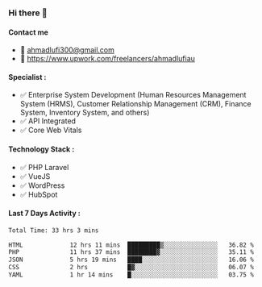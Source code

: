 ### Hi there 👋

#### Contact me 
- :email: ahmadlufi300@gmail.com
- 🔭 https://www.upwork.com/freelancers/ahmadlufiau

#### Specialist :
- ✅ Enterprise System Development (Human Resources Management System (HRMS), Customer Relationship Management (CRM), Finance System, Inventory System, and others)
- ✅ API Integrated
- ✅ Core Web Vitals

#### Technology Stack :

- ✅ PHP Laravel
- ✅ VueJS
- ✅ WordPress
- ✅ HubSpot

#### Last 7 Days Activity :
<!--START_SECTION:waka-->

```txt
Total Time: 33 hrs 3 mins

HTML             12 hrs 11 mins  █████████▒░░░░░░░░░░░░░░░   36.82 %
PHP              11 hrs 37 mins  ████████▓░░░░░░░░░░░░░░░░   35.11 %
JSON             5 hrs 19 mins   ████░░░░░░░░░░░░░░░░░░░░░   16.06 %
CSS              2 hrs           █▓░░░░░░░░░░░░░░░░░░░░░░░   06.07 %
YAML             1 hr 14 mins    █░░░░░░░░░░░░░░░░░░░░░░░░   03.75 %
```

<!--END_SECTION:waka-->

<!--
**ahmadlufiau/ahmadlufiau** is a ✨ _special_ ✨ repository because its `README.md` (this file) appears on your GitHub profile.

Here are some ideas to get you started:

- 🔭 I’m currently working on ...
- 🌱 I’m currently learning ...
- 👯 I’m looking to collaborate on ...
- 🤔 I’m looking for help with ...
- 💬 Ask me about ...
- 📫 How to reach me: ...
- 😄 Pronouns: ...
- ⚡ Fun fact: ...
-->
